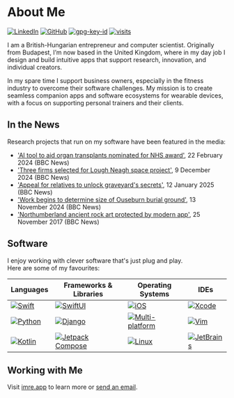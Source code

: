 # About Me

[![LinkedIn](https://img.shields.io/badge/Linked-in-0c66c3.svg)](https://www.linkedin.com/in/imre/)
[![GitHub](https://img.shields.io/badge/GitHub-%40imre-239a3b.svg)](https://github.com/imre)
[![gpg-key-id](https://img.shields.io/badge/0x83AE6894BF8C400A-blue?label=GPG-key)](https://github.com/imre.gpg)
[![visits](https://komarev.com/ghpvc/?username=imre&style=flat&color=313131&label=Profile+Visits&abbreviated=true)](https://github.com/imre)

I am a British-Hungarian entrepreneur and computer scientist. Originally from Budapest, I’m now based in the United Kingdom, where in my day job I design and build intuitive apps that support research, innovation, and individual creators.

In my spare time I support business owners, especially in the fitness industry to overcome their software challenges. My mission is to create seamless companion apps and software ecosystems for wearable devices, with a focus on supporting personal trainers and their clients.

## In the News
Research projects that run on my software have been featured in the media:

- ['AI tool to aid organ transplants nominated for NHS award'](https://link.imre.app/bbc-68353365), 22 February 2024 (BBC News)
- ['Three firms selected for Lough Neagh space project'](https://link.imre.app/bbc-cz6lpeg4veeo), 9 December 2024 (BBC News)
- ['Appeal for relatives to unlock graveyard's secrets'](https://link.imre.app/bbc-c62q3p5147po), 12 January 2025 (BBC News)
- ['Work begins to determine size of Ouseburn burial ground']( https://link.imre.app/bbc-c98en59r7qmo), 13 November 2024 (BBC News)
- ['Northumberland ancient rock art protected by modern app'](https://link.imre.app/bbc-42123939), 25 November 2017 (BBC News)

## Software

I enjoy working with clever software that's just plug and play.  
Here are some of my favourites:

| Languages | Frameworks & Libraries | Operating Systems | IDEs |
|-----------|-------------------------|-------------------|------|
| [![Swift](https://img.shields.io/badge/Swift-FA7343?logo=swift&logoColor=white)](https://developer.apple.com/swift/) | [![SwiftUI](https://img.shields.io/badge/SwiftUI-0D96F6?logo=swift&logoColor=white)](https://developer.apple.com/xcode/swiftui/) | [![iOS](https://img.shields.io/badge/iOS-2e2c2c?logo=apple&logoColor=white)](https://developer.apple.com/ios/) | [![Xcode](https://img.shields.io/badge/Xcode-147EFB?logo=xcode&logoColor=white)](https://developer.apple.com/xcode/) |
| [![Python](https://img.shields.io/badge/Python-3776AB?logo=python&logoColor=white)](https://www.python.org/) | [![Django](https://img.shields.io/badge/Django-092E20?logo=django&logoColor=white)](https://www.djangoproject.com/) | [![Multi-platform](https://img.shields.io/badge/Multi--platform-333333?logo=computer&logoColor=white)](https://en.wikipedia.org/wiki/Cross-platform) | [![Vim](https://img.shields.io/badge/Vim-019733?logo=vim&logoColor=white)](https://www.vim.org/) |
| [![Kotlin](https://img.shields.io/badge/Kotlin-0095D5?logo=kotlin&logoColor=white)](https://kotlinlang.org/) | [![Jetpack Compose](https://img.shields.io/badge/Jetpack%20Compose-4285F4?logo=android&logoColor=white)](https://developer.android.com/jetpack/compose) | [![Linux](https://img.shields.io/badge/Linux-FCC624?logo=linux&logoColor=black)](https://www.linux.org/) | [![JetBrains](https://img.shields.io/badge/JetBrains-000000?logo=jetbrains&logoColor=white)](https://www.jetbrains.com/) |

## Working with Me

Visit [imre.app](https://link.imre.app/home) to learn more or [send an email](mailto:imre@draskovits.dev).  
